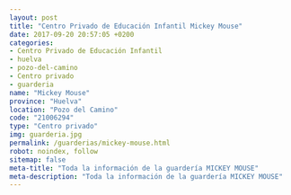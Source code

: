 ```yaml
---
layout: post
title: "Centro Privado de Educación Infantil Mickey Mouse"
date: 2017-09-20 20:57:05 +0200
categories:
- Centro Privado de Educación Infantil
- huelva
- pozo-del-camino
- Centro privado
- guarderia
name: "Mickey Mouse"
province: "Huelva"
location: "Pozo del Camino"
code: "21006294"
type: "Centro privado"
img: guarderia.jpg
permalink: /guarderias/mickey-mouse.html
robot: noindex, follow
sitemap: false
meta-title: "Toda la información de la guardería MICKEY MOUSE"
meta-description: "Toda la información de la guardería MICKEY MOUSE"
---
```

